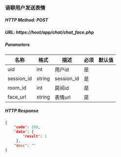 ### 语聊用户发送表情

##### HTTP Method: POST
##### URL: https://host/app/chat/chat_face.php


#####  Parameters
名称|格式|描述|必须|默认值
---|---|---|---|---
uid|int|用户id|是
session_id|string|session_id|是
room_id|int|房间id|是|
face_url|string|表情url|是


##### HTTP Response
```json
{
    'code': 200,
    'data': {
        'result': 1
     },
    "desc": ""
}
```